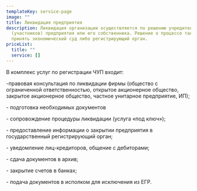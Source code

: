 ```yaml
---
templateKey: service-page
image: ""
title: Ликвидация предприятия
description: Ликвидация организации осуществляется по решению учредителей
  (участников) предприятия или его собственника. Решение о процессе также может
  принять экономический суд либо регистрирующий орган.
priceList:
  title: ""
  service: []
---
```

В комплекс услуг по регистрации ЧУП входит:

\-правовая консультация по ликвидации фирмы (общество с ограниченной ответственностью, открытое акционерное общество, закрытое акционерное общество, частное унитарное предприятие, ИП);

\- подготовка необходимых документов

\- сопровождение процедуры ликвидации (услуга «под ключ»);

\- предоставление информации о закрытии предприятия в государственный регистрирующий орган;

\- уведомление лиц-кредиторов, общение с дебиторами;

\- сдача документов в архив;

\- закрытие счетов в банках;

\- подача документов в исполком для исключения из ЕГР.